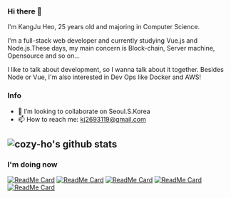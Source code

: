 ### Hi there 👋

I'm KangJu Heo, 25 years old and majoring in Computer Science.

I'm a full-stack web developer and currently studying Vue.js and Node.js.These days, my main concern is Block-chain, Server machine, Opensource and so on...

I like to talk about development, so I wanna talk about it together. Besides Node or Vue, I'm also interested in Dev Ops like Docker and AWS!

### Info

- 👯 I’m looking to collaborate on Seoul.S.Korea
- 📫 How to reach me: kj2693119@gmail.com


![cozy-ho's github stats](https://github-readme-stats.vercel.app/api?username=cozy-ho&show_icons=true&theme=radical)
---

### I'm doing now
[![ReadMe Card](https://github-readme-stats.vercel.app/api/pin/?username=cozy-ho&repo=oh_my_pos)](https://github.com/cozy-ho/oh_my_pos)
[![ReadMe Card](https://github-readme-stats.vercel.app/api/pin/?username=byun618&repo=UFO)](https://github.com/cozy-ho/UFO)
[![ReadMe Card](https://github-readme-stats.vercel.app/api/pin/?username=cozy-ho&repo=Cozy-Ho.github.io)](https://github.com/cozy-ho/Cozy-Ho.github.io)
[![ReadMe Card](https://github-readme-stats.vercel.app/api/pin/?username=cozy-ho&repo=SmartCaller)](https://github.com/cozy-ho/SmartCaller)
[![ReadMe Card](https://github-readme-stats.vercel.app/api/pin/?username=cozy-ho&repo=UFO_Server)](https://github.com/cozy-ho/UFO_Server)
